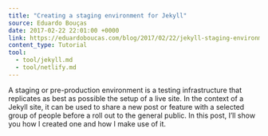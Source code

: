 ```yaml
---
title: "Creating a staging environment for Jekyll"
source: Eduardo Bouças
date: 2017-02-22 22:01:00 +0000
link: https://eduardoboucas.com/blog/2017/02/22/jekyll-staging-environment.html
content_type: Tutorial
tool:
  - tool/jekyll.md
  - tool/netlify.md
---
```

A staging or pre-production environment is a testing infrastructure that replicates as best as possible the setup of a live site. In the context of a Jekyll site, it can be used to share a new post or feature with a selected group of people before a roll out to the general public. In this post, I’ll show you how I created one and how I make use of it.





